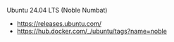 Ubuntu 24.04 LTS (Noble Numbat)

- https://releases.ubuntu.com/
- https://hub.docker.com/_/ubuntu/tags?name=noble
